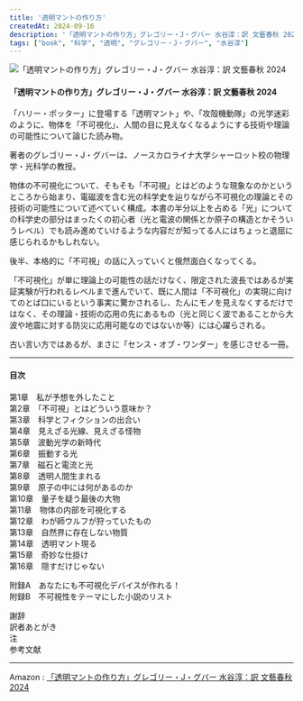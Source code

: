 ```yaml
---
title: '透明マントの作り方'
createdAt: 2024-09-16
description: '「透明マントの作り方」グレゴリー・J・グバー 水谷淳：訳 文藝春秋 2024'
tags: ["book", "科学", "透明", "グレゴリー・J・グバー", "水谷淳"]
---
```


![「透明マントの作り方」グレゴリー・J・グバー 水谷淳：訳 文藝春秋 2024](https://i.gyazo.com/8ed654c0fe1e3a48866045657d185e29.png)

#### 「透明マントの作り方」グレゴリー・J・グバー 水谷淳：訳 文藝春秋 2024

「ハリー・ポッター」に登場する「透明マント」や、「攻殻機動隊」の光学迷彩のように、物体を「不可視化」、人間の目に見えなくなるようにする技術や理論の可能性について論じた読み物。

著者のグレゴリー・J・グバーは、ノースカロライナ大学シャーロット校の物理学・光科学の教授。

物体の不可視化について、そもそも「不可視」とはどのような現象なのかというところから始まり、電磁波を含む光の科学史を辿りながら不可視化の理論とその技術の可能性について述べていく構成。本書の半分以上を占める「光」についての科学史の部分はまったくの初心者（光と電波の関係とか原子の構造とかそういうレベル）でも読み進めていけるような内容だが知ってる人にはちょっと退屈に感じられるかもしれない。

後半、本格的に「不可視」の話に入っていくと俄然面白くなってくる。

「不可視化」が単に理論上の可能性の話だけなく、限定された波長ではあるが実証実験が行われるレベルまで進んでいて、既に人間は「不可視化」の実現に向けてのとば口にいるという事実に驚かされるし、たんにモノを見えなくするだけではなく、その理論・技術の応用の先にあるもの（光と同じく波であることから大波や地震に対する防災に応用可能なのではないか等）には心躍らされる。

古い言い方ではあるが、まさに「センス・オブ・ワンダー」を感じさせる一冊。


---
#### 目次

第1章　私が予想を外したこと  
第2章　「不可視」とはどういう意味か？  
第3章　科学とフィクションの出合い  
第4章　見えざる光線、見えざる怪物  
第5章　波動光学の新時代  
第6章　振動する光  
第7章　磁石と電流と光  
第8章　透明人間生まれる  
第9章　原子の中には何があるのか  
第10章　量子を疑う最後の大物  
第11章　物体の内部を可視化する  
第12章　わが師ウルフが狩っていたもの  
第13章　自然界に存在しない物質  
第14章　透明マント現る  
第15章　奇妙な仕掛け  
第16章　隠すだけじゃない  

附録A　あなたにも不可視化デバイスが作れる！  
附録B　不可視性をテーマにした小説のリスト

謝辞  
訳者あとがき  
注  
参考文献

---

Amazon : [「透明マントの作り方」グレゴリー・J・グバー 水谷淳：訳 文藝春秋 2024](https://www.amazon.co.jp/dp/413416391885X)    

